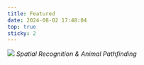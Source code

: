 ```yaml
---
title: Featured
date: 2024-08-02 17:48:04
top: true
sticky: 2
---
```


![](Animal.png)
*Spatial Recognition & Animal Pathfinding*
